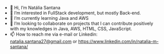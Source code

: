 - 👋 Hi, I’m Natália Santana
- 👀 I’m interested in FullStack development, but mostly Back-end.
- 🌱 I’m currently learning Java and AWS
- 💞️ I’m looking to collaborate on projects that I can contribute positively with my knowledges in Java, AWS, HTML, CSS, JavaScript.
- 📫 How to reach me via e-mail or Linkedin: natalia.santana27@gmail.com or https://www.linkedin.com/in/natalia-m-santana/

<!---
NataliaMS-stack/NataliaMS-stack is a ✨ special ✨ repository because its `README.md` (this file) appears on your GitHub profile.
You can click the Preview link to take a look at your changes.
--->
